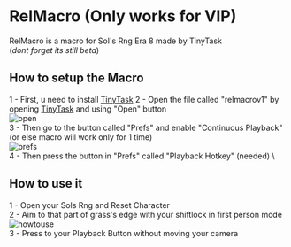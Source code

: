 # RelMacro (Only works for VIP)
RelMacro is a macro for Sol's Rng Era 8 made by TinyTask \
(*dont forget its still beta*)
## How to setup the Macro
1 - First, u need to install [TinyTask](https://tinytask.net/download.html)
2 - Open the file called "relmacrov1" by opening [TinyTask](https://tinytask.net/download.html) and using "Open" button \
![open](https://cdn.discordapp.com/attachments/1260228799963074562/1260247922541592576/image.png?ex=668ea0d7&is=668d4f57&hm=547342ec39ebfb8f4816fc136c3aaeb3b36f078df223099dfa28dd1fb5a05535&)\
3 - Then go to the button called "Prefs" and enable "Continuous Playback" (or else macro will work only for 1 time) \
![prefs](https://cdn.discordapp.com/attachments/1260228799963074562/1260247955236061336/image.png?ex=668ea0de&is=668d4f5e&hm=80b51ac46354bbdfb4a574081e4c4ef37d26644cb21b77fb4ec702b562062095&)\
4 - Then press the button in "Prefs" called "Playback Hotkey" (needed) \
## How to use it
1 - Open your Sols Rng and Reset Character \
2 - Aim to that part of grass's edge with your shiftlock in first person mode \
![howtouse](https://cdn.discordapp.com/attachments/1260228799963074562/1260229908886716497/img.png?ex=668e9010&is=668d3e90&hm=411f11145be0e4f0b1b520b809777e6dbc2988a06070baa7242a9a337a969e3d&) \
3 - Press to your Playback Button without moving your camera

